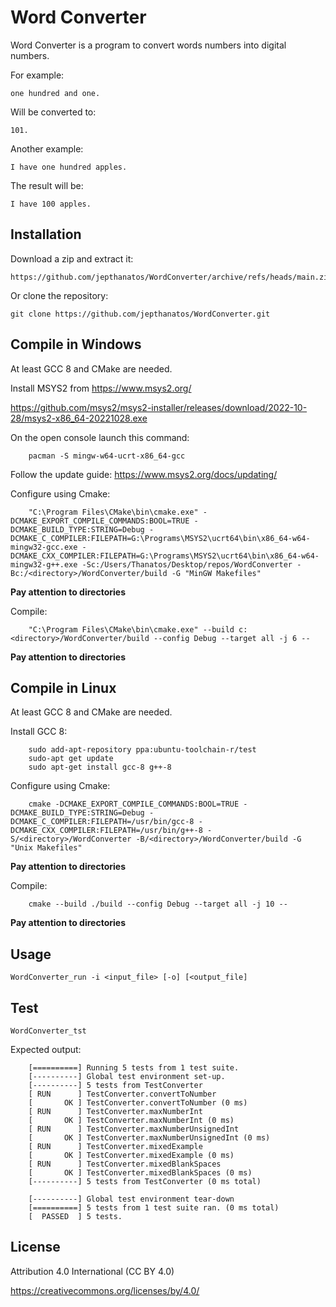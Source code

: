 # Word Converter

Word Converter is a program to convert words numbers into digital numbers.

For example:

    one hundred and one.

Will be converted to:

    101.

Another example:

    I have one hundred apples.

The result will be:

    I have 100 apples.

## Installation

Download a zip and extract it:

    https://github.com/jepthanatos/WordConverter/archive/refs/heads/main.zip

Or clone the repository:

    git clone https://github.com/jepthanatos/WordConverter.git

## Compile in Windows

At least GCC 8 and CMake are needed.

Install MSYS2 from https://www.msys2.org/

https://github.com/msys2/msys2-installer/releases/download/2022-10-28/msys2-x86_64-20221028.exe

On the open console launch this command:

```
    pacman -S mingw-w64-ucrt-x86_64-gcc
```

Follow the update guide: https://www.msys2.org/docs/updating/

Configure using Cmake:

```
    "C:\Program Files\CMake\bin\cmake.exe" -DCMAKE_EXPORT_COMPILE_COMMANDS:BOOL=TRUE -DCMAKE_BUILD_TYPE:STRING=Debug -DCMAKE_C_COMPILER:FILEPATH=G:\Programs\MSYS2\ucrt64\bin\x86_64-w64-mingw32-gcc.exe -DCMAKE_CXX_COMPILER:FILEPATH=G:\Programs\MSYS2\ucrt64\bin\x86_64-w64-mingw32-g++.exe -Sc:/Users/Thanatos/Desktop/repos/WordConverter -Bc:/<directory>/WordConverter/build -G "MinGW Makefiles"
```
**Pay attention to directories**

Compile:

```
    "C:\Program Files\CMake\bin\cmake.exe" --build c:<directory>/WordConverter/build --config Debug --target all -j 6 --
```
**Pay attention to directories**
## Compile in Linux

At least GCC 8 and CMake are needed.

Install GCC 8:

```
    sudo add-apt-repository ppa:ubuntu-toolchain-r/test
    sudo-apt get update
    sudo apt-get install gcc-8 g++-8
```

Configure using Cmake:

```
    cmake -DCMAKE_EXPORT_COMPILE_COMMANDS:BOOL=TRUE -DCMAKE_BUILD_TYPE:STRING=Debug -DCMAKE_C_COMPILER:FILEPATH=/usr/bin/gcc-8 -DCMAKE_CXX_COMPILER:FILEPATH=/usr/bin/g++-8 -S/<directory>/WordConverter -B/<directory>/WordConverter/build -G "Unix Makefiles"
```
**Pay attention to directories**

Compile:

```
    cmake --build ./build --config Debug --target all -j 10 --
```
**Pay attention to directories**
## Usage

    WordConverter_run -i <input_file> [-o] [<output_file]

## Test

    WordConverter_tst

Expected output:

```
    [==========] Running 5 tests from 1 test suite.
    [----------] Global test environment set-up.
    [----------] 5 tests from TestConverter
    [ RUN      ] TestConverter.convertToNumber
    [       OK ] TestConverter.convertToNumber (0 ms)
    [ RUN      ] TestConverter.maxNumberInt
    [       OK ] TestConverter.maxNumberInt (0 ms)
    [ RUN      ] TestConverter.maxNumberUnsignedInt
    [       OK ] TestConverter.maxNumberUnsignedInt (0 ms)
    [ RUN      ] TestConverter.mixedExample
    [       OK ] TestConverter.mixedExample (0 ms)
    [ RUN      ] TestConverter.mixedBlankSpaces
    [       OK ] TestConverter.mixedBlankSpaces (0 ms)
    [----------] 5 tests from TestConverter (0 ms total)

    [----------] Global test environment tear-down
    [==========] 5 tests from 1 test suite ran. (0 ms total)
    [  PASSED  ] 5 tests.
```
## License

Attribution 4.0 International (CC BY 4.0)

https://creativecommons.org/licenses/by/4.0/
